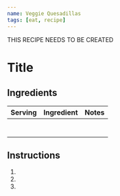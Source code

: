 ```yaml
---
name: Veggie Quesadillas
tags: [eat, recipe]
---
```


THIS RECIPE NEEDS TO BE CREATED

# Title

## Ingredients

| Serving | Ingredient | Notes |
|-|-|-|
|  |  |  |
|  |  |  |
|  |  |  |
|  |  |  |
|  |  |  |
|  |  |  |
|  |  |  |

## Instructions

1. 
1. 
1. 